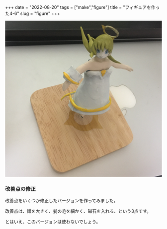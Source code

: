 +++
date = "2022-08-20"
tags = ["make","figure"]
title = "フィギュアを作った4-6"
slug = "figure"
+++

[![figure](https://raw.githubusercontent.com/syui/img/master/other/figure_make_45.jpg)](https://raw.githubusercontent.com/syui/img/master/other/figure_make_45.jpg)

### 改善点の修正

改善点をいくつか修正したバージョンを作ってみました。

改善点は、顔を大きく、髪の毛を細かく、磁石を入れる、という3点です。

とはいえ、このバージョンは使わないでしょう。


